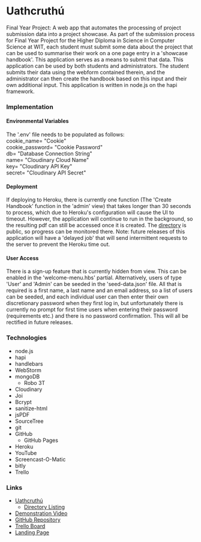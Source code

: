 # Uathcruthú
Final Year Project: A web app that automates the processing of project submission data into a project showcase.
As part of the submission process for Final Year Project for the Higher Diploma in Science in Computer Science at WIT, each student must submit some data about the project that can be used to summarise their work on a one page entry in a 'showcase handbook'. This application serves as a means to submit that data.
This application can be used by both students and administrators. The student submits their data using the webform contained therein, and the administrator can then create the handbook based on this input and their own additional input.
This application is written in node.js on the hapi framework.

### Implementation

#### Environmental Variables
The '.env' file needs to be populated as follows:  
cookie_name= "Cookie"  
cookie_password= "Cookie Password"  
db= "Database Connection String"  
name= "Cloudinary Cloud Name"  
key= "Cloudinary API Key"  
secret= "Cloudinary API Secret"

#### Deployment
If deploying to Heroku, there is currently one function (The 'Create Handbook' function in the 'admin' view) that takes longer than 30 seconds to process, which due to Heroku's configuration will cause the UI to timeout. However, the application will continue to run in the background, so the resulting pdf can still be accessed once it is created. The [directory](https://uathcruthu.herokuapp.com/handbooks/) is public, so progress can be monitored there. Note: future releases of this application will have a 'delayed job' that will send intermittent requests to the server to prevent the Heroku time out.

#### User Access
There is a sign-up feature that is currently hidden from view. This can be enabled in the 'welcome-menu.hbs' partial. Alternatively, users of type 'User' and 'Admin' can be seeded in the 'seed-data.json' file. All that is required is a first name, a last name and an email address, so a list of users can be seeded, and each individual user can then enter their own discretionary password when they first log in, but unfortunately there is currently no prompt for first time users when entering their password (requirements etc.) and there is no password confirmation. This will all be rectified in future releases.



### Technologies
* node.js
* hapi
* handlebars
* WebStorm
* mongoDB
  * Robo 3T
* Cloudinary
* Joi
* Bcrypt
* sanitize-html
* jsPDF
* SourceTree
* git
* GitHub
  * GitHub Pages
* Heroku
* YouTube
* Screencast-O-Matic
* bitly
* Trello
    



### Links
* [Uathcruthú](https://uathcruthu.herokuapp.com/)
    * [Directory Listing](https://uathcruthu.herokuapp.com/handbooks/)
* [Demonstration Video](https://www.youtube.com/watch?v=LJrKQbBYcMk)
* [GitHub Repository](https://github.com/cathalohinse/Uathcruthu)
* [Trello Board](https://trello.com/b/3GvQzJVK/uathcruth%C3%BA)
* [Landing Page](https://cathalohinse.github.io/Uathcruthu/)

